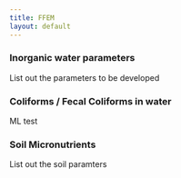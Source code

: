 ```yaml
---
title: FFEM
layout: default
---
```


### Inorganic water parameters
List out the parameters to be developed

### Coliforms / Fecal Coliforms in water
ML test 

### Soil Micronutrients
List out the soil paramters